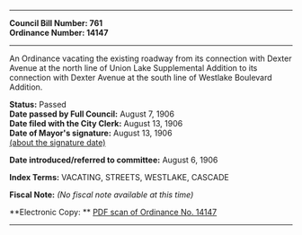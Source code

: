 * * * * *  
  
**Council Bill Number: [](#h0)[](#h2)761**   
**Ordinance Number: 14147**  
  
* * * * *  
  
An Ordinance vacating the existing roadway from its connection with Dexter Avenue at the north line of Union Lake Supplemental Addition to its connection with Dexter Avenue at the south line of Westlake Boulevard Addition.  
  
**Status:** Passed   
**Date passed by Full Council:** August 7, 1906   
**Date filed with the City Clerk:** August 13, 1906   
**Date of Mayor's signature:** August 13, 1906   
[(about the signature date)](/~public/approvaldate.htm)   
  
  
**Date introduced/referred to committee:** August 6, 1906   
  
**Index Terms:** VACATING, STREETS, WESTLAKE, CASCADE  
  
**Fiscal Note:** *(No fiscal note available at this time)*  
  
**Electronic Copy: ** [PDF scan of Ordinance No. 14147](/~archives/Ordinances/Ord_14147.pdf)  
  
* * * * *  
